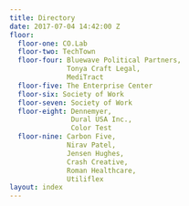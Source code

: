 ```yaml
---
title: Directory
date: 2017-07-04 14:42:00 Z
floor:
  floor-one: CO.Lab
  floor-two: TechTown
  floor-four: Bluewave Political Partners,
              Tonya Craft Legal,
              MediTract
  floor-five: The Enterprise Center
  floor-six: Society of Work
  floor-seven: Society of Work
  floor-eight: Dennemyer,
               Dural USA Inc.,
               Color Test
  floor-nine: Carbon Five,
              Nirav Patel,
              Jensen Hughes,
              Crash Creative,
              Roman Healthcare,
              Utiliflex
layout: index
---
```


